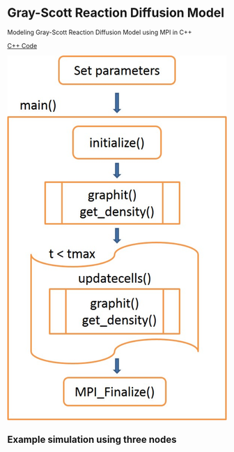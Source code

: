 # Gray-Scott Reaction Diffusion Model
Modeling Gray-Scott Reaction Diffusion Model using  MPI in C++

[C++ Code](https://github.com/nirajan-mandal/Gray-Scott-Reaction-Diffusion-Model/blob/main/grayscott_final.cpp)


![Code flow chart](https://github.com/nirajan-mandal/Gray-Scott-Reaction-Diffusion-Model/blob/main/Code_Flow_chart.jpg "Code flow chart")


## Example simulation using three nodes
